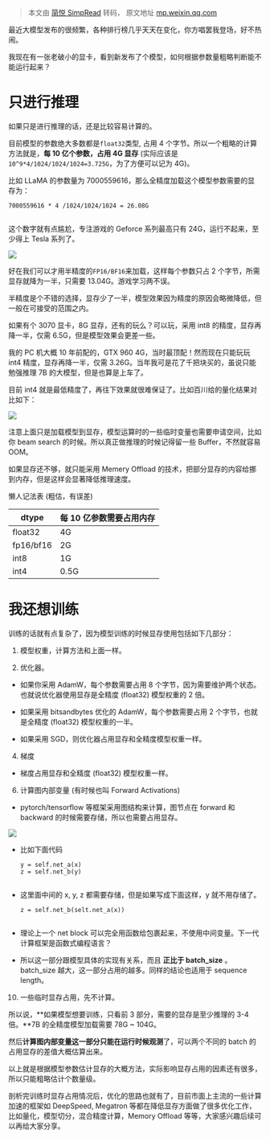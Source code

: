 > 本文由 [简悦 SimpRead](http://ksria.com/simpread/) 转码， 原文地址 [mp.weixin.qq.com](https://mp.weixin.qq.com/s/1K-waX2TMsV4hk4QYh2YVA)

最近大模型发布的很频繁，各种排行榜几乎天天在变化，你方唱罢我登场，好不热闹。

我现在有一张老破小的显卡，看到新发布了个模型，如何根据参数量粗略判断能不能运行起来？

只进行推理
=====

如果只是进行推理的话，还是比较容易计算的。

目前模型的参数绝大多数都是`float32`类型, 占用 4 个字节。所以一个粗略的计算方法就是，**每 10 亿个参数，占用 4G 显存** (实际应该是`10^9*4/1024/1024/1024=3.725G`，为了方便可以记为 4G)。

比如 LLaMA 的参数量为 7000559616，那么全精度加载这个模型参数需要的显存为：

```
7000559616 * 4 /1024/1024/1024 = 26.08G


```

这个数字就有点尴尬，专注游戏的 Geforce 系列最高只有 24G，运行不起来，至少得上 Tesla 系列了。

![](https://mmbiz.qpic.cn/mmbiz_png/GCNbdU0ticibrngUbcakTvwMIJjQwTDAIWG9Speb4X3oLTLNnDiaNE84qHFoE6iczhD0r24qib6Xo05DM2A0Sn4Fudw/640?wx_fmt=png)

好在我们可以才用半精度的`FP16/BF16`来加载，这样每个参数只占 2 个字节，所需显存就降为一半，只需要 13.04G。游戏学习两不误。

半精度是个不错的选择，显存少了一半，模型效果因为精度的原因会略微降低，但一般在可接受的范围之内。

如果有个 3070 显卡，8G 显存，还有的玩么？可以玩，采用 int8 的精度，显存再降一半，仅需 6.5G，但是模型效果会更差一些。

我的 PC 机大概 10 年前配的，GTX 960 4G，当时最顶配！然而现在只能玩玩 int4 精度，显存再降一半，仅需 3.26G。当年我可是花了千把块买的，虽说只能勉强推理 7B 的大模型，但是也算是上车了。

目前 int4 就是最低精度了，再往下效果就很难保证了。比如百川给的量化结果对比如下：

![](https://mmbiz.qpic.cn/mmbiz_png/GCNbdU0ticibrngUbcakTvwMIJjQwTDAIWXpiaOdWoNs36EUIaXY1eEqP2BYsNrjJM4XByhAk8lnQjmOeWGQjxeuA/640?wx_fmt=png)

注意上面只是加载模型到显存，模型运算时的一些临时变量也需要申请空间，比如你 beam search 的时候。所以真正做推理的时候记得留一些 Buffer，不然就容易 OOM。

如果显存还不够，就只能采用 Memery Offload 的技术，把部分显存的内容给挪到内存，但是这样会显著降低推理速度。

懒人记法表 (粗估，有误差)

<table><thead><tr data-style="border-width: 1px 0px 0px; border-right-style: initial; border-bottom-style: initial; border-left-style: initial; border-right-color: initial; border-bottom-color: initial; border-left-color: initial; border-top-style: solid; border-top-color: rgb(204, 204, 204); background-color: white;"><th data-style="border-top-width: 1px; border-color: rgb(204, 204, 204); text-align: left; background-color: rgb(240, 240, 240); min-width: 85px;">dtype</th><th data-style="border-top-width: 1px; border-color: rgb(204, 204, 204); text-align: left; background-color: rgb(240, 240, 240); min-width: 85px;" class="">每 10 亿参数需要占用内存</th></tr></thead><tbody><tr data-style="border-width: 1px 0px 0px; border-right-style: initial; border-bottom-style: initial; border-left-style: initial; border-right-color: initial; border-bottom-color: initial; border-left-color: initial; border-top-style: solid; border-top-color: rgb(204, 204, 204); background-color: white;"><td data-style="border-color: rgb(204, 204, 204); min-width: 85px;">float32</td><td data-style="border-color: rgb(204, 204, 204); min-width: 85px;" class="">4G</td></tr><tr data-style="border-width: 1px 0px 0px; border-right-style: initial; border-bottom-style: initial; border-left-style: initial; border-right-color: initial; border-bottom-color: initial; border-left-color: initial; border-top-style: solid; border-top-color: rgb(204, 204, 204); background-color: rgb(248, 248, 248);"><td data-style="border-color: rgb(204, 204, 204); min-width: 85px;">fp16/bf16</td><td data-style="border-color: rgb(204, 204, 204); min-width: 85px;">2G</td></tr><tr data-style="border-width: 1px 0px 0px; border-right-style: initial; border-bottom-style: initial; border-left-style: initial; border-right-color: initial; border-bottom-color: initial; border-left-color: initial; border-top-style: solid; border-top-color: rgb(204, 204, 204); background-color: white;"><td data-style="border-color: rgb(204, 204, 204); min-width: 85px;">int8</td><td data-style="border-color: rgb(204, 204, 204); min-width: 85px;" class="">1G</td></tr><tr data-style="border-width: 1px 0px 0px; border-right-style: initial; border-bottom-style: initial; border-left-style: initial; border-right-color: initial; border-bottom-color: initial; border-left-color: initial; border-top-style: solid; border-top-color: rgb(204, 204, 204); background-color: rgb(248, 248, 248);"><td data-style="border-color: rgb(204, 204, 204); min-width: 85px;">int4</td><td data-style="border-color: rgb(204, 204, 204); min-width: 85px;">0.5G</td></tr></tbody></table>

我还想训练
=====

训练的话就有点复杂了，因为模型训练的时候显存使用包括如下几部分：

1.  模型权重，计算方法和上面一样。
    
2.  优化器。
    

*   如果你采用 AdamW，每个参数需要占用 8 个字节，因为需要维护两个状态。也就说优化器使用显存是全精度 (float32) 模型权重的 2 倍。
    
*   如果采用 bitsandbytes 优化的 AdamW，每个参数需要占用 2 个字节，也就是全精度 (float32) 模型权重的一半。
    
*   如果采用 SGD，则优化器占用显存和全精度模型权重一样。
    

4.  梯度
    

*   梯度占用显存和全精度 (float32) 模型权重一样。
    

6.  计算图内部变量 (有时候也叫 Forward Activations)
    

*   pytorch/tensorflow 等框架采用图结构来计算，图节点在 forward 和 backward 的时候需要存储，所以也需要占用显存。
    

![](https://mmbiz.qpic.cn/mmbiz_gif/GCNbdU0ticibrngUbcakTvwMIJjQwTDAIWeDL5kCzVMeaiaRUGjhV2MShqpNxREVX0lq1nXiahcibNLJmQrRpjyTLYQ/640?wx_fmt=gif)

*   比如下面代码
    
    ```
    y = self.net_a(x)
    z = self.net_b(y)
    
    
    ```
    
*   这里面中间的 x, y, z 都需要存储，但是如果写成下面这样，y 就不用存储了。
    
    ```
    z = self.net_b(selt.net_a(x))
    
    
    ```
    
*   理论上一个 net block 可以完全用函数给包裹起来，不使用中间变量。下一代计算框架是函数式编程语言？
    
*   所以这一部分跟模型具体的实现有关系，而且 **正比于 batch_size** 。batch_size 越大，这一部分占用的越多。同样的结论也适用于 sequence length。
    

10.  一些临时显存占用，先不计算。
    

所以说，**如果模型想要训练，只看前 3 部分，需要的显存是至少推理的 3-4 倍。**7B 的全精度模型加载需要 78G ~ 104G。

然后**计算图内部变量这一部分只能在运行时候观测**了，可以两个不同的 batch 的占用显存的差值大概估算出来。

以上就是根据模型参数估计显存的大概方法，实际影响显存占用的因素还有很多，所以只能粗略估计个数量级。

剖析完训练时显存占用情况后，优化的思路也就有了，目前市面上主流的一些计算加速的框架如 DeepSpeed, Megatron 等都在降低显存方面做了很多优化工作，比如量化，模型切分，混合精度计算，Memory Offload 等等，大家感兴趣后续可以再给大家分享。